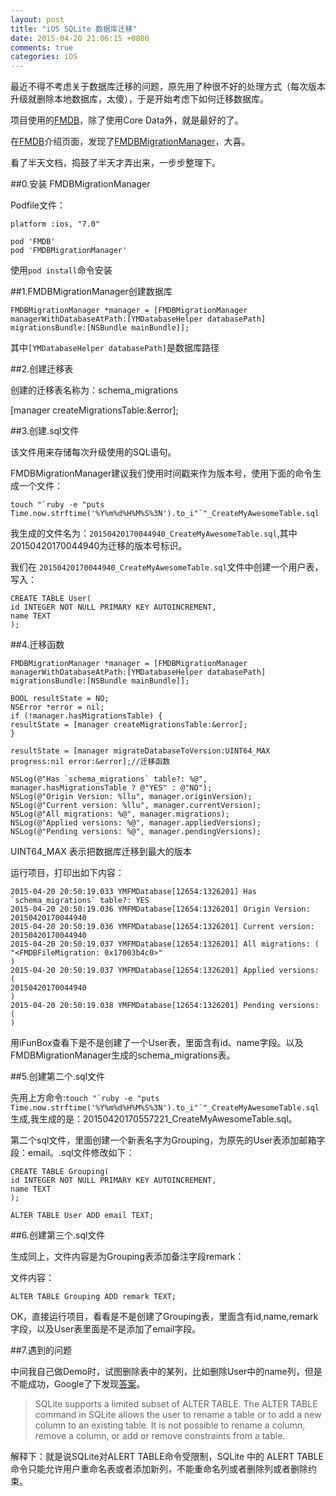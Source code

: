 ```yaml
---
layout: post
title: "iOS SQLite 数据库迁移"
date: 2015-04-20 21:06:15 +0800
comments: true
categories: iOS
---
```


最近不得不考虑关于数据库迁移的问题，原先用了种很不好的处理方式（每次版本升级就删除本地数据库，太傻），于是开始考虑下如何迁移数据库。

项目使用的[FMDB](https://github.com/ccgus/fmdb)，除了使用Core Data外，就是最好的了。

在[FMDB](https://github.com/ccgus/fmdb)介绍页面，发现了[FMDBMigrationManager](https://github.com/layerhq/FMDBMigrationManager)，大喜。

看了半天文档，捣鼓了半天才弄出来，一步步整理下。


##0.安装 FMDBMigrationManager

Podfile文件：

```
platform :ios, "7.0"

pod 'FMDB'
pod 'FMDBMigrationManager'
```  

使用```pod install```命令安装

##1.FMDBMigrationManager创建数据库 

```
FMDBMigrationManager *manager = [FMDBMigrationManager managerWithDatabaseAtPath:[YMDatabaseHelper databasePath]  migrationsBundle:[NSBundle mainBundle]];
```

其中```[YMDatabaseHelper databasePath]```是数据库路径

##2.创建迁移表  

创建的迁移表名称为：schema_migrations

[manager createMigrationsTable:&error];


##3.创建.sql文件

该文件用来存储每次升级使用的SQL语句。

FMDBMigrationManager建议我们使用时间戳来作为版本号，使用下面的命令生成一个文件：

```
touch "`ruby -e "puts Time.now.strftime('%Y%m%d%H%M%S%3N').to_i"`"_CreateMyAwesomeTable.sql
```
我生成的文件名为：```20150420170044940_CreateMyAwesomeTable.sql```,其中20150420170044940为迁移的版本号标识。

我们在 ```20150420170044940_CreateMyAwesomeTable.sql```文件中创建一个用户表，写入：

```
CREATE TABLE User(
id INTEGER NOT NULL PRIMARY KEY AUTOINCREMENT,
name TEXT
);
```

##4.迁移函数  

```
FMDBMigrationManager *manager = [FMDBMigrationManager managerWithDatabaseAtPath:[YMDatabaseHelper databasePath]  migrationsBundle:[NSBundle mainBundle]];

BOOL resultState = NO;
NSError *error = nil;
if (!manager.hasMigrationsTable) {
resultState = [manager createMigrationsTable:&error];
}

resultState = [manager migrateDatabaseToVersion:UINT64_MAX progress:nil error:&error];//迁移函数

NSLog(@"Has `schema_migrations` table?: %@", manager.hasMigrationsTable ? @"YES" : @"NO");
NSLog(@"Origin Version: %llu", manager.originVersion);
NSLog(@"Current version: %llu", manager.currentVersion);
NSLog(@"All migrations: %@", manager.migrations);
NSLog(@"Applied versions: %@", manager.appliedVersions);
NSLog(@"Pending versions: %@", manager.pendingVersions);
```

UINT64_MAX 表示把数据库迁移到最大的版本

运行项目，打印出如下内容：

```
2015-04-20 20:50:19.033 YMFMDatabase[12654:1326201] Has `schema_migrations` table?: YES
2015-04-20 20:50:19.036 YMFMDatabase[12654:1326201] Origin Version: 20150420170044940
2015-04-20 20:50:19.036 YMFMDatabase[12654:1326201] Current version: 20150420170044940
2015-04-20 20:50:19.037 YMFMDatabase[12654:1326201] All migrations: (
"<FMDBFileMigration: 0x17003b4c0>"
)
2015-04-20 20:50:19.037 YMFMDatabase[12654:1326201] Applied versions: (
20150420170044940
)
2015-04-20 20:50:19.038 YMFMDatabase[12654:1326201] Pending versions: (
)
```

用iFunBox查看下是不是创建了一个User表，里面含有id、name字段。以及FMDBMigrationManager生成的schema_migrations表。  

##5.创建第二个.sql文件

先用上方命令:``touch "`ruby -e "puts Time.now.strftime('%Y%m%d%H%M%S%3N').to_i"`"_CreateMyAwesomeTable.sql``生成,我生成的是：20150420170557221_CreateMyAwesomeTable.sql。

第二个sql文件，里面创建一个新表名字为Grouping，为原先的User表添加邮箱字段：email。.sql文件修改如下：

```
CREATE TABLE Grouping(
id INTEGER NOT NULL PRIMARY KEY AUTOINCREMENT,
name TEXT
);

ALTER TABLE User ADD email TEXT;
```

##6.创建第三个.sql文件

生成同上，文件内容是为Grouping表添加备注字段remark：

文件内容：  

```
ALTER TABLE Grouping ADD remark TEXT;
```

OK，直接运行项目，看看是不是创建了Grouping表，里面含有id,name,remark字段，以及User表里面是不是添加了email字段。


##7.遇到的问题

中间我自己做Demo时，试图删除表中的某列，比如删除User中的name列，但是不能成功，Google了下发现[答案](http://stackoverflow.com/questions/8442147/how-to-delete-or-add-column-in-sqlite)。

>
>SQLite supports a limited subset of ALTER TABLE. The ALTER TABLE command in SQLite allows the user to rename a table or to add a new column to an existing table. It is not possible to rename a column, remove a column, or add or remove constraints from a table.

解释下：就是说SQLite对ALERT TABLE命令受限制，SQLite 中的 ALERT TABLE命令只能允许用户重命名表或者添加新列，不能重命名列或者删除列或者删除约束。


